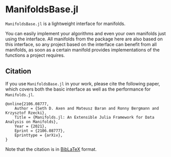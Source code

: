 # ManifoldsBase.jl

`ManifoldsBase.jl` is a lightweight interface for manifolds.

You can easily implement your algorithms and even your own manifolds just using the interface.
All manifolds from the package here are also based on this interface, so any project based on the interface can benefit from all manifolds, as soon as a certain manifold provides implementations of the functions a project requires.

## Citation

If you use `ManifoldsBase.jl` in your work, please cite the following paper,
which covers both the basic interface as well as the performance for `Manifolds.jl`.

```biblatex
@online{2106.08777,
    Author = {Seth D. Axen and Mateusz Baran and Ronny Bergmann and Krzysztof Rzecki},
    Title = {Manifolds.jl: An Extensible Julia Framework for Data Analysis on Manifolds},
    Year = {2021},
    Eprint = {2106.08777},
    Eprinttype = {arXiv},
}
```

Note that the citation is in [BibLaTeX](https://ctan.org/pkg/biblatex) format.
